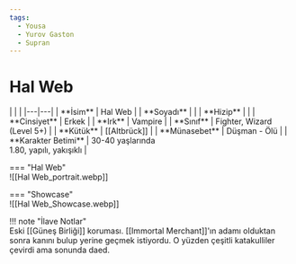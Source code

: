 ```yaml
---
tags:
  - Yousa
  - Yurov Gaston
  - Supran
---  
```

# Hal Web   
  
<div class="grid" markdown>  
|  |  |  
|---|---|  
| **İsim** | Hal Web |  
| **Soyadı** |  |  
| **Hizip** |  |  
| **Cinsiyet** | Erkek |  
| **Irk** | Vampire |  
| **Sınıf** | Fighter, Wizard (Level 5+) |  
| **Kütük** | [[Altbrück]] |  
| **Münasebet** | Düşman - Ölü |  
| **Karakter Betimi** | 30-40 yaşlarında<br>1.80, yapılı, yakışıklı |  
  
=== "Hal Web"  
	![[Hal Web_portrait.webp]]  
  
=== "Showcase"  
	![[Hal Web_Showcase.webp]]  
  
</div>  
  
!!! note "İlave Notlar"  
	Eski [[Güneş Birliği]] koruması. [[Immortal Merchant]]'ın adamı olduktan sonra kanını bulup yerine geçmek istiyordu. O yüzden çeşitli katakulliler çevirdi ama sonunda daed.  
